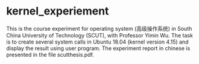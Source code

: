 # kernel_experiement
This is the course experiment for operating system (高级操作系统) in South China University of Technology (SCUT), with Professor Yimin Wu.
The task is to create several system calls in Ubuntu 18.04 (kernel version 4.15) and display the result using user program.
The experiment report in chinese is presented in the file scutthesis.pdf.

